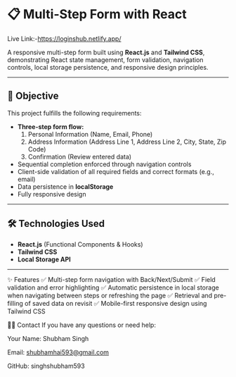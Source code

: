 # 📋 Multi-Step Form with React
Live Link:-https://loginshub.netlify.app/

A responsive multi-step form built using **React.js** and **Tailwind CSS**, demonstrating React state management, form validation, navigation controls, local storage persistence, and responsive design principles.

---

## 🎯 Objective

This project fulfills the following requirements:

- **Three-step form flow:**
  1. Personal Information (Name, Email, Phone)
  2. Address Information (Address Line 1, Address Line 2, City, State, Zip Code)
  3. Confirmation (Review entered data)
- Sequential completion enforced through navigation controls
- Client-side validation of all required fields and correct formats (e.g., email)
- Data persistence in **localStorage**
- Fully responsive design

---

## 🛠️ Technologies Used

- **React.js** (Functional Components & Hooks)
- **Tailwind CSS**
- **Local Storage API**

---

✨ Features
✅ Multi-step form navigation with Back/Next/Submit
✅ Field validation and error highlighting
✅ Automatic persistence in local storage when navigating between steps or refreshing the page
✅ Retrieval and pre-filling of saved data on revisit
✅ Mobile-first responsive design using Tailwind CSS

🙋‍♂️ Contact
If you have any questions or need help:

Your Name: Shubham Singh

Email: shubhamhai593@gmail.com

GitHub: singhshubham593


